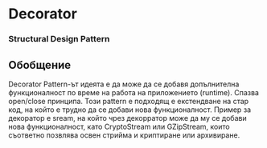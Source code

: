 # Decorator
### Structural Design Pattern

## Обобщение
Decorator Pattern-ът идеята е да може да се добавя допълнителна функционалност по време на работа на приложението (runtime). Спазва open/close принципа.
Този pattern е подходящ е екстендване на стар код, на който е трудно да се добави нова функционалност.
Пример за декоратор е sream, на който чрез декорратор може да му се добави нова функционалност, като CryptoStream или GZipStream, които съответно позвлява освен стрийма и криптиране или архивиране.
